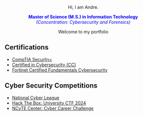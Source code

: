 <p align="center">Hi, I am Andre.</p>

<p align="center">
  <span style="color: #0000ff; text-align: center;">
    <strong>Master of Science (M.S.) in Information Technology</strong><br />
    <em>(Concentration: Cybersecurity and Forensics)</em>
  </span>
</p>

<p align="center">Welcome to my portfolio</p>


<h2>Certifications</h2>

- [CompTIA Security+](https://www.credly.com/badges/1d10427c-3318-4b9f-8d2a-eb7309943c7d/linked_in_profile)
- [Certified in Cybersecurity (CC)](https://www.credly.com/badges/7caa4c6a-7b09-4170-872a-4f965653e1ae/linked_in_profile)
- [Fortinet Certified Fundamentals Cybersecurity](https://www.credly.com/badges/803d8fb2-91f8-46c0-8a78-3960f7432508/linked_in_profile)

<h2>Cyber Security Competitions</h2>

- [National Cyber League](https://github.com/Redfooxx/National-Cyber-League)
- [Hack The Box: University CTF 2024](https://github.com/Redfooxx/National-Cyber-League)
- [NCyTE Center: Cyber Career Challenge](https://github.com/Redfooxx/National-Cyber-League)
